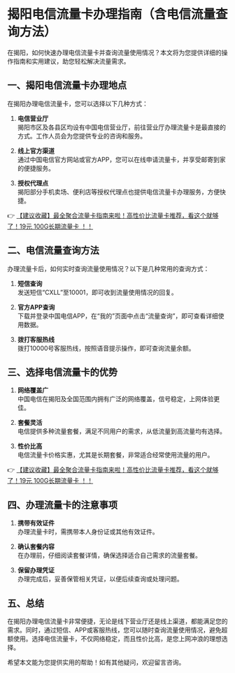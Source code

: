 # 揭阳电信流量卡办理指南（含电信流量查询方法）

在揭阳，如何快速办理电信流量卡并查询流量使用情况？本文将为您提供详细的操作指南和实用建议，助您轻松解决流量需求。

## 一、揭阳电信流量卡办理地点

在揭阳办理电信流量卡，您可以选择以下几种方式：

1. **电信营业厅**  
   揭阳市区及各县区均设有中国电信营业厅，前往营业厅办理流量卡是最直接的方式。工作人员会为您提供专业的咨询和服务。

2. **线上官方渠道**  
   通过中国电信官方网站或官方APP，您可以在线申请流量卡，并享受邮寄到家的便捷服务。

3. **授权代理点**  
   揭阳部分手机卖场、便利店等授权代理点也提供电信流量卡办理服务，方便快捷。

👉 [【建议收藏】最全聚合流量卡指南来啦！高性价比流量卡推荐，看这个就够了！19元 100G长期流量卡 ！！](https://bit.ly/Liuliangka)

## 二、电信流量查询方法

办理流量卡后，如何实时查询流量使用情况？以下是几种常用的查询方式：

1. **短信查询**  
   发送短信“CXLL”至10001，即可收到流量使用情况的回复。

2. **官方APP查询**  
   下载并登录中国电信APP，在“我的”页面中点击“流量查询”，即可查看详细使用数据。

3. **拨打客服热线**  
   拨打10000号客服热线，按照语音提示操作，即可查询流量余额。

## 三、选择电信流量卡的优势

1. **网络覆盖广**  
   中国电信在揭阳及全国范围内拥有广泛的网络覆盖，信号稳定，上网体验更佳。

2. **套餐灵活**  
   电信提供多种流量套餐，满足不同用户的需求，从低流量到高流量均有选择。

3. **性价比高**  
   电信流量卡价格实惠，尤其是长期套餐，非常适合经常使用流量的用户。

👉 [【建议收藏】最全聚合流量卡指南来啦！高性价比流量卡推荐，看这个就够了！19元 100G长期流量卡 ！！](https://bit.ly/Liuliangka)

## 四、办理流量卡的注意事项

1. **携带有效证件**  
   办理流量卡时，需携带本人身份证或其他有效证件。

2. **确认套餐内容**  
   在办理前，仔细阅读套餐详情，确保选择适合自己需求的流量套餐。

3. **保留办理凭证**  
   办理完成后，妥善保管相关凭证，以便后续查询或处理问题。

## 五、总结

在揭阳办理电信流量卡非常便捷，无论是线下营业厅还是线上渠道，都能满足您的需求。同时，通过短信、APP或客服热线，您可以随时查询流量使用情况，避免超额使用。选择电信流量卡，不仅网络稳定，而且性价比高，是您上网冲浪的理想选择。

希望本文能为您提供实用的帮助！如有其他疑问，欢迎留言咨询。